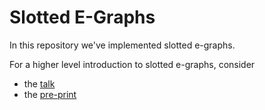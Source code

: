 Slotted E-Graphs
================

In this repository we've implemented slotted e-graphs.

For a higher level introduction to slotted e-graphs, consider
* the [talk](https://www.youtube.com/watch?v=4Cg365LVbYg)
* the [pre-print](https://michel.steuwer.info/files/publications/2024/EGRAPHS-2024.pdf)
